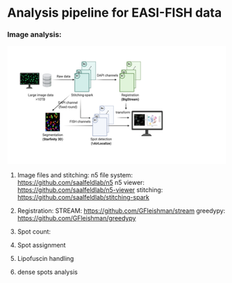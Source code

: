 # Analysis pipeline for EASI-FISH data


### Image analysis: 

![](/EASI-FISH_pipeline.png)

1. Image files and stitching: 
n5 file system:
https://github.com/saalfeldlab/n5
n5 viewer: 
https://github.com/saalfeldlab/n5-viewer
stitching: 
https://github.com/saalfeldlab/stitching-spark

2. Registration: 
STREAM:
https://github.com/GFleishman/stream
greedypy:
https://github.com/GFleishman/greedypy

3. Spot count: 

4. Spot assignment

5. Lipofuscin handling

6. dense spots analysis


